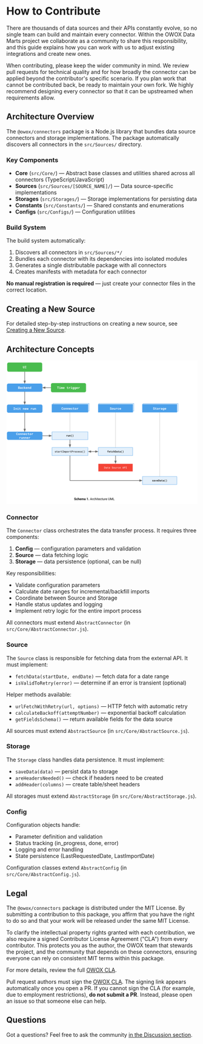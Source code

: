 # How to Contribute

There are thousands of data sources and their APIs constantly evolve, so no single team can build and maintain every connector. Within the OWOX Data Marts project we collaborate as a community to share this responsibility, and this guide explains how you can work with us to adjust existing integrations and create new ones.

When contributing, please keep the wider community in mind. We review pull requests for technical quality and for how broadly the connector can be applied beyond the contributor's specific scenario. If you plan work that cannot be contributed back, be ready to maintain your own fork. We highly recommend designing every connector so that it can be upstreamed when requirements allow.

## Architecture Overview

The `@owox/connectors` package is a Node.js library that bundles data source connectors and storage implementations. The package automatically discovers all connectors in the `src/Sources/` directory.

### Key Components

- **Core** (`src/Core/`) — Abstract base classes and utilities shared across all connectors (TypeScript/JavaScript)
- **Sources** (`src/Sources/[SOURCE_NAME]/`) — Data source-specific implementations
- **Storages** (`src/Storages/`) — Storage implementations for persisting data
- **Constants** (`src/Constants/`) — Shared constants and enumerations
- **Configs** (`src/Configs/`) — Configuration utilities

### Build System

The build system automatically:

1. Discovers all connectors in `src/Sources/*/`
2. Bundles each connector with its dependencies into isolated modules
3. Generates a single distributable package with all connectors
4. Creates manifests with metadata for each connector

**No manual registration is required** — just create your connector files in the correct location.

## Creating a New Source

For detailed step-by-step instructions on creating a new source, see [Creating a New Source](./CREATING_CONNECTOR.md).

## Architecture Concepts

![Architecture Concepts](./res/architecture-uml.svg)

### Connector

The `Connector` class orchestrates the data transfer process. It requires three components:

1. **Config** — configuration parameters and validation
2. **Source** — data fetching logic
3. **Storage** — data persistence (optional, can be null)

Key responsibilities:

- Validate configuration parameters
- Calculate date ranges for incremental/backfill imports
- Coordinate between Source and Storage
- Handle status updates and logging
- Implement retry logic for the entire import process

All connectors must extend `AbstractConnector` (in `src/Core/AbstractConnector.js`).

### Source

The `Source` class is responsible for fetching data from the external API. It must implement:

- `fetchData(startDate, endDate)` — fetch data for a date range
- `isValidToRetry(error)` — determine if an error is transient (optional)

Helper methods available:

- `urlFetchWithRetry(url, options)` — HTTP fetch with automatic retry
- `calculateBackoff(attemptNumber)` — exponential backoff calculation
- `getFieldsSchema()` — return available fields for the data source

All sources must extend `AbstractSource` (in `src/Core/AbstractSource.js`).

### Storage

The `Storage` class handles data persistence. It must implement:

- `saveData(data)` — persist data to storage
- `areHeadersNeeded()` — check if headers need to be created
- `addHeader(columns)` — create table/sheet headers

All storages must extend `AbstractStorage` (in `src/Core/AbstractStorage.js`).

### Config

Configuration objects handle:

- Parameter definition and validation
- Status tracking (in_progress, done, error)
- Logging and error handling
- State persistence (LastRequestedDate, LastImportDate)

Configuration classes extend `AbstractConfig` (in `src/Core/AbstractConfig.js`).

## Legal

The `@owox/connectors` package is distributed under the MIT License. By submitting a contribution to this package, you affirm that you have the right to do so and that your work will be released under the same MIT License.

To clarify the intellectual property rights granted with each contribution, we also require a signed Contributor License Agreement ("CLA") from every contributor. This protects you as the author, the OWOX team that stewards the project, and the community that depends on these connectors, ensuring everyone can rely on consistent MIT terms within this package.

For more details, review the full [OWOX CLA](https://cla-assistant.io/OWOX/js-data-connectors).

Pull request authors must sign the [OWOX CLA](https://cla-assistant.io/OWOX/js-data-connectors). The signing link appears automatically once you open a PR. If you cannot sign the CLA (for example, due to employment restrictions), **do not submit a PR**. Instead, please open an issue so that someone else can help.

## Questions

Got a questions? Feel free to ask the community [in the Discussion section](https://github.com/OWOX/owox-data-marts/discussions/categories/q-a).
